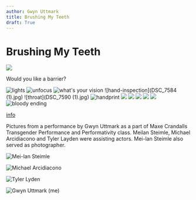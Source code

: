 ```yaml
---
author: Gwyn Uttmark
title: Brushing My Teeth
draft: True
---
```

# Brushing My Teeth

<div id="tone-widget"></div>

![](received_2539301502958708.jpeg)

Would you like a barrier?

![lights](DSC_7545.jpg)
![unfocus](DSC_7609.jpg)
![what's your vision](IMG_1780.jpg)
![hand-inspection](DSC_7584 (1).jpg)
![throat](DSC_7590 (1).jpg)
![handprint](DSC_7592.jpg)
![](DSC_7599.jpg)
![](DSC_7600.jpg)
![](DSC_7601.jpg)
![](DSC_7607.jpg)
![](DSC_7602.jpg)
![bloody ending](IMG_1982.jpg)

<span id="info-url">[info](./info.html)</span>
<div id="info-content">
Pictures from a performance by Gwyn Uttmark as a part of Maxe Crandalls Transgender Performance and Performativity class. Meilan Steimle, Michael Arcidiacono and Tyler Layden were assisting actors. Mei-lan Steimle also served as photographer.

![Mei-lan Steimle](IMG_20191203_160832.jpg)

![Michael Arcidiacono](IMG_2003.jpg)

![Tyler Lyden](DSC_7549.jpg)

![Gwyn Uttmark (me)](DSC_7566.jpg)

</div>